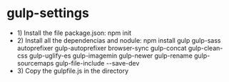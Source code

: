 # gulp-settings
<ul>
    <li>1) Install the file package.json: npm init</li>
    <li>2) Install all the dependencias and nodule: npm install gulp gulp-sass autoprefixer gulp-autoprefixer browser-sync gulp-concat gulp-clean-css gulp-uglify-es gulp-imagemin gulp-newer gulp-rename gulp-sourcemaps gulp-file-include --save-dev</li>
    <li>3) Copy the gulpfile.js in the directory</li>
</ul>